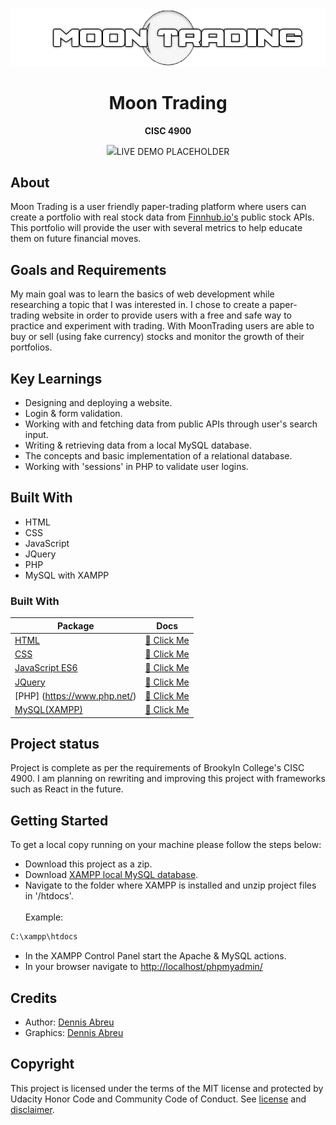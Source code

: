 <div align="center"><img src="assets\MT2.png"></div>
<h1 align="center">Moon Trading</h1>
<p align="center"><strong>CISC 4900</strong></p>

<div align="center"><img src="demo.gif">LIVE DEMO PLACEHOLDER</img></div>

<h2>About</h2>
Moon Trading is a user friendly	paper-trading platform where users can create a portfolio with real stock data from <a href="finnhub.io">Finnhub.io's</a> public stock APIs. This portfolio will provide the user with several metrics to help educate them on future financial moves.

<h2>Goals and Requirements</h2>

My main goal was to learn the basics of web development while researching a topic that I was interested in. I chose to create a paper-trading website in order to provide users with a free and safe way to practice and experiment with trading. With MoonTrading users are able to buy or sell (using fake currency) stocks and monitor the growth of their portfolios.

<h2>Key Learnings</h2>

- Designing and deploying a website.
- Login & form validation.
- Working with and fetching data from public APIs through user's search input.
- Writing & retrieving data from a local MySQL database.
- The concepts and basic implementation of a relational database.
- Working with 'sessions' in PHP to validate user logins.

<h2>Built With</h2>

- HTML
- CSS
- JavaScript
- JQuery
- PHP
- MySQL with XAMPP

### Built With

| Package                                                  | Docs                                                                           |
| -------------------------------------------------------- | ------------------------------------------------------------------------------ |
| [HTML](https://www.w3schools.com/html/)                  | [:notebook: Click Me](https://www.w3schools.com/html/)                         |
| [CSS](https://developer.mozilla.org/en-US/docs/Web/CSS)  | [:notebook: Click Me](https://www.w3schools.com/cssref/default.asp)            |
| [JavaScript ES6](https://www.javascript.com/)            | [:notebook: Click Me](https://developer.mozilla.org/en-US/docs/Web/JavaScript) |
| [JQuery](https://jquery.com/)                            | [:notebook: Click Me](https://api.jquery.com/)                                 |
| [PHP] (https://www.php.net/)                             | [:notebook: Click Me](https://www.php.net/manual/en/)                          |
| [MySQL(XAMPP)](https://www.apachefriends.org/index.html) | [:notebook: Click Me](https://www.apachefriends.org/faq_windows.html)          |

<h2>Project status</h2>
Project is complete as per the requirements of Brookyln College's CISC 4900. I am planning on rewriting and improving this project with frameworks such as React in the future.

<h2>Getting Started</h2>

To get a local copy running on your machine please follow the steps below:

- Download this project as a zip.
- Download <a href="https://www.apachefriends.org/download.html">XAMPP local MySQL database</a>.
- Navigate to the folder where XAMPP is installed and unzip project files in '/htdocs'.
  <br><br>Example:

```sh
C:\xampp\htdocs
```

- In the XAMPP Control Panel start the Apache & MySQL actions.
- In your browser navigate to <a href='http://localhost/phpmyadmin/'>http://localhost/phpmyadmin/<a>

<h2>Credits</h2>

- Author: <a href="www.linkedin.com/in/DennAbreu" target="_blank">Dennis Abreu</a>
- Graphics: <a href="www.linkedin.com/in/DennAbreu" target="_blank">Dennis Abreu </a>

<h2>Copyright</h2>
This project is licensed under the terms of the MIT license and protected by Udacity Honor Code and Community Code of Conduct. See <a href="LICENSE.md">license</a> and <a href="LICENSE.DISCLAIMER.md">disclaimer</a>.
